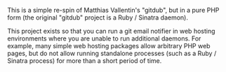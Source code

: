 This is a simple re-spin of Matthias Vallentin's "gitdub", but in a
pure PHP form (the original "gitdub" project is a Ruby / Sinatra
daemon).

This project exists so that you can run a git email notifier in web
hosting environments where you are unable to run additional daemons.
For example, many simple web hosting packages allow arbitrary PHP web
pages, but do not allow running standalone processes (such as a Ruby /
Sinatra process) for more than a short period of time.
